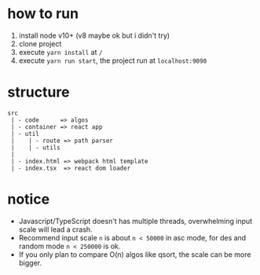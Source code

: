 # how to run
1. install node v10+ (v8 maybe ok but i didn't try)
2. clone project
3. execute `yarn install` at `/`
4. execute `yarn run start`, the project run at `localhost:9090`

# structure
```
src
 | - code      => algos
 | - container => react app
 | - util
 |    | - route => path parser
 |    | - utils
 |
 | - index.html => webpack html template
 | - index.tsx  => react dom loader
```

# notice
+ Javascript/TypeScript doesn't has multiple threads, overwhelming input scale will lead a crash.
+ Recommend input scale `n` is about `n < 50000` in asc mode, for des and random mode `n < 250000` is ok.
+ If you only plan to compare O(n) algos like qsort, the scale can be more bigger.